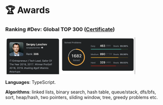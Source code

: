 # 🏆 Awards
### Ranking #Dev: Global TOP 300 ([Certificate](https://leetcode.com/sergeyleschev/))
<a href="https://leetcode.com/sergeyleschev/"><img src="https://github.com/sergeyleschev/sergeyleschev/blob/main/leetcode-ranking.png" alt="drawing" width="410"/></a>

**Languages**: TypeScript.

**Algorithms**: linked lists, binary search, hash table, queue/stack, dfs/bfs, sort, heap/hash, two pointers, sliding window, tree, greedy problems etc.
